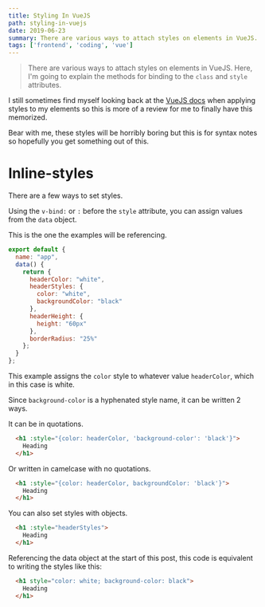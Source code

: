 ```yaml
---
title: Styling In VueJS
path: styling-in-vuejs
date: 2019-06-23
summary: There are various ways to attach styles on elements in VueJS. Here, I'm going to explain the methods for binding to the `class` and `style` attributes.
tags: ['frontend', 'coding', 'vue']
---
```


<!-- ![background](./images/blog_bg_1.jpg) -->

> There are various ways to attach styles on elements in VueJS. Here, I'm going to explain the methods for binding to the `class` and `style` attributes.

I still sometimes find myself looking back at the <a href="https://vuejs.org/v2/guide/class-and-style.html" target="_blank">VueJS docs</a> when applying styles to my elements so this is more of a review for me to finally have this memorized.

Bear with me, these styles will be horribly boring but this is for syntax notes so hopefully you get something out of this.

# Inline-styles

There are a few ways to set styles.

Using the `v-bind:` or `:` before the `style` attribute, you can assign values from the `data` object.

This is the one the examples will be referencing.
```js
export default {
  name: "app",
  data() {
    return {
      headerColor: "white",
      headerStyles: {
        color: "white",
        backgroundColor: "black"
      },
      headerHeight: {
        height: "60px"
      },
      borderRadius: "25%"
    };
  }
};
```

This example assigns the `color` style to whatever value `headerColor`, which in this case is white.

Since `background-color` is a hyphenated style name, it can be written 2 ways.

It can be in quotations.
```html
  <h1 :style="{color: headerColor, 'background-color': 'black'}">
    Heading
  </h1>
```
Or written in camelcase with no quotations.
```html
  <h1 :style="{color: headerColor, backgroundColor: 'black'}">
    Heading
  </h1>
```
You can also set styles with objects.
```html
  <h1 :style="headerStyles">
    Heading
  </h1>
```
Referencing the data object at the start of this post, this code is equivalent to writing the styles like this:
```html
  <h1 style="color: white; background-color: black">
    Heading
  </h1>
```